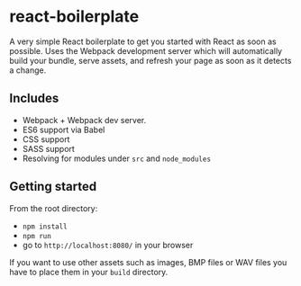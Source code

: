 # react-boilerplate

A very simple React boilerplate to get you started with React as soon as possible. Uses the Webpack development server
which will automatically build your bundle, serve assets, and refresh your page as soon as it detects a change.

## Includes

* Webpack + Webpack dev server.
* ES6 support via Babel
* CSS support
* SASS support
* Resolving for modules under `src` and `node_modules`

## Getting started

From the root directory:

* `npm install`
* `npm run`
* go to `http://localhost:8080/` in your browser

If you want to use other assets such as images, BMP files or WAV files you have to place them in your `build`
directory.
